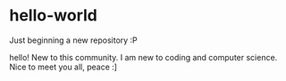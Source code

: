 # hello-world
Just beginning a new repository :P

hello! New to this community. I am new to coding and computer science. Nice to meet you all, peace :]
